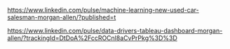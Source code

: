 https://www.linkedin.com/pulse/machine-learning-new-used-car-salesman-morgan-allen/?published=t

https://www.linkedin.com/pulse/data-drivers-tableau-dashboard-morgan-allen/?trackingId=DtDoA%2FccROCnl8aCvPrPkg%3D%3D
